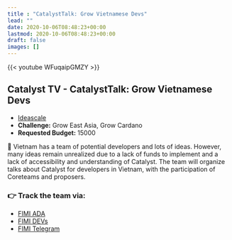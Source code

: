 ```yaml
---
title : "CatalystTalk: Grow Vietnamese Devs"
lead: ""
date: 2020-10-06T08:48:23+00:00
lastmod: 2020-10-06T08:48:23+00:00
draft: false
images: []
---
```


{{<  youtube WFuqaipGMZY >}}

## Catalyst TV - CatalystTalk: Grow Vietnamese Devs

- [Ideascale](https://cardano.ideascale.com/c/idea/419863)
- **Challenge:** Grow East Asia, Grow Cardano
- **Requested Budget:** 15000

🌟 Vietnam has a team of potential developers and lots of ideas. However, many ideas remain unrealized due to a lack of funds to implement and a lack of accessibility and understanding of Catalyst. The team will organize talks about Catalyst for developers in Vietnam, with the participation of Coreteams and proposers.

### 👉  Track the team via:

- [FIMI ADA](https://fimi.vn/ada)
- [FIMI DEVs](https://t.me/FimiDev)
- [FIMI Telegram](https://t.me/Fimi_PA)
